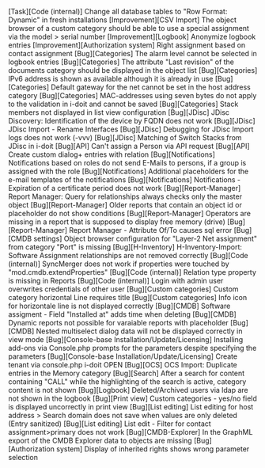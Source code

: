 [Task][Code (internal)]                           Change all database tables to "Row Format: Dynamic" in fresh installations
[Improvement][CSV Import]                         The object browser of a custom category should be able to use a special assignment via the model > serial number
[Improvement][Logbook]                            Anonymize logbook entries
[Improvement][Authorization system]               Right assignment based on contact assignment
[Bug][Categories]                                 The alarm level cannot be selected in logbook entries
[Bug][Categories]                                 The attribute "Last revision" of the documents category should be displayed in the object list
[Bug][Categories]                                 IPv6 address is shown as available although it is already in use
[Bug][Categories]                                 Default gateway for the net cannot be set in the host address category
[Bug][Categories]                                 MAC-addresses using seven bytes do not apply to the validation in i-doit and cannot be saved
[Bug][Categories]                                 Stack members not displayed in list view configuration
[Bug][JDisc]                                      JDisc Discovery: Identification of the device by FQDN does not work
[Bug][JDisc]                                      JDisc Import - Rename Interfaces
[Bug][JDisc]                                      Debugging for JDisc Import logs does not work (-vvv)
[Bug][JDisc]                                      Matching of Switch Stacks from JDisc in i-doit
[Bug][API]                                        Can't assign a Person via API request
[Bug][API]                                        Create custom dialog+ entries with relation
[Bug][Notifications]                              Notifications based on roles do not send E-Mails to persons, if a group is assigned with the role
[Bug][Notifications]                              Additional placeholders for the e-mail templates of the notifications
[Bug][Notifications]                              Notifications - Expiration of a certificate period does not work
[Bug][Report-Manager]                             Report Manager: Query for relationships always checks only the master object
[Bug][Report-Manager]                             Older reports that contain an object id or placeholder do not show conditions
[Bug][Report-Manager]                             Operators are missing in a report that is supposed to display free memory (drive)
[Bug][Report-Manager]                             Report Manager - Attribute Of/To causes sql error
[Bug][CMDB settings]                              Object browser configuration for "Layer-2 Net assignment" from category "Port" is missing
[Bug][H-Inventory]                                H-Inventory-Import: Software Assignment relationships are not removed correctly
[Bug][Code (internal)]                            SyncMerger does not work if properties were touched by "mod.cmdb.extendProperties"
[Bug][Code (internal)]                            Relation type property is missing in Reports
[Bug][Code (internal)]                            Login with admin user overwrites credentials of other user
[Bug][Custom categories]                          Custom category horizontal Line requires title
[Bug][Custom categories]                          Info icon for horizontale line is not displayed correctly
[Bug][CMDB]                                       Software assigment - Field "Installed at" adds time when deleting
[Bug][CMDB]                                       Dynamic reports not possible for varaiable reports with placeholder
[Bug][CMDB]                                       Nested multiselect dialog data will not be displayed correctly in view mode
[Bug][Console-base Installation/Update/Licensing] Installing add-ons via Console.php prompts for the parameters despite specifying the parameters
[Bug][Console-base Installation/Update/Licensing] Create tenant via console.php i-doit OPEN
[Bug][OCS]                                        OCS Import: Duplicate entries in the Memory category
[Bug][Search]                                     After a search for content containing "CALL" while the highlighting of the search is active, category content is not shown
[Bug][Logbook]                                    Deleted/Archived users via ldap are not shown in the logbook
[Bug][Print view]                                 Custom categories - yes/no field is displayed uncorrectly in print view
[Bug][List editing]                               List editing for host address > Search domain does not save when values are only deleted (Entry sanitized)
[Bug][List editing]                               List edit - Filter for contact assignment>primary does not work
[Bug][CMDB-Explorer]                              In the GraphML export of the CMDB Explorer data to objects are missing
[Bug][Authorization system]                       Display of inherited rights shows wrong parameter selection